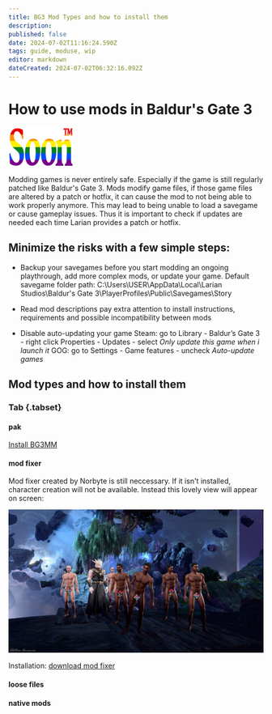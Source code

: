 ```yaml
---
title: BG3 Mod Types and how to install them
description: 
published: false
date: 2024-07-02T11:16:24.590Z
tags: guide, moduse, wip
editor: markdown
dateCreated: 2024-07-02T06:32:16.092Z
---
```


# How to use mods in Baldur's Gate 3

![soon_tm.webp](/test/alithea/soon_tm.webp)


Modding games is never entirely safe. Especially if the game is still regularly patched like Baldur's Gate 3. 
Mods modify game files, if those game files are altered by a patch or hotfix, it can cause the mod to not being able to work properly anymore. This may lead to being unable to load a savegame or cause gameplay issues.
Thus it is important to check if updates are needed each time Larian provides a patch or hotfix.

## Minimize the risks with a few simple steps:
* Backup your savegames
before you start modding an ongoing playthrough, add more complex mods, or update your game.
Default savegame folder path: 
C:\Users\USER\AppData\Local\Larian Studios\Baldur's Gate 3\PlayerProfiles\Public\Savegames\Story

* Read mod descriptions
pay extra attention to install instructions, requirements and possible incompatibility between mods

* Disable auto-updating your game
Steam: go to Library - Baldur’s Gate 3 - right click Properties - Updates - select *Only update this game when i launch it*
GOG: go to Settings - Game features - uncheck *Auto-update games*

## Mod types and how to install them

### Tab {.tabset}
#### pak
[Install BG3MM](https://wiki.bg3.community/en/Tutorials/Mod-Use/Installation-Of-BG3MM)
#### mod fixer
Mod fixer created by Norbyte is still neccessary. If it isn't installed, character creation will not be available. Instead this lovely view will appear on screen:

![durgeharem.webp](/mod-use/install-mods/durgeharem.webp)

Installation:
[download mod fixer](https://www.nexusmods.com/baldursgate3/mods/141)



<!--[norbyte's post on larian studio's discord](https://discord.com/channels/98922182746329088/767804218819477515/784392518883868674)-->
#### loose files

#### native mods


